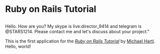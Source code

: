 # Ruby on Rails Tutorial

## 
Hello. How are you? 
My skype is live:director_9414 and telegram is @STARS1214. 
Please contact me and let's discuss about your project."

This is the first application for the
[*Ruby on Rails Tutorial*](https://www.railstutorial.org/)
by [Michael Hartl](https://www.michaelhartl.com/). Hello, world!
